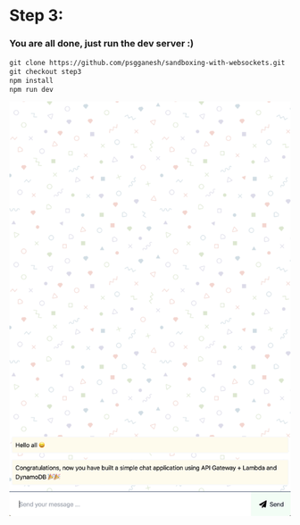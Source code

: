 # Step 3: 
### You are all done, just run the dev server :)
```shell
git clone https://github.com/psgganesh/sandboxing-with-websockets.git
git checkout step3
npm install
npm run dev
```

![Diagram](https://github.com/psgganesh/sandboxing-with-websockets/blob/step3/chat.png?raw=true)
